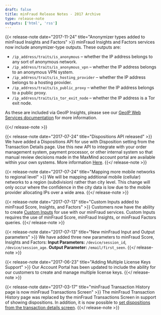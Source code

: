 ```yaml
---
draft: false
title: minFraud Release Notes - 2017 Archive
type: release-note
outputs: ['html', 'rss']
---
```


{{< release-note date="2017-11-24" title="Anonymizer types added to minFraud Insights and Factors" >}}
minFraud Insights and Factors services now include anonymizer-type outputs.
These outputs are:

- `/ip_address/traits/is_anonymous` – whether the IP address belongs to any sort
  of anonymous network.
- `/ip_address/traits/is_anonymous_vpn` – whether the IP address belongs to an
  anonymous VPN system.
- `/ip_address/traits/is_hosting_provider` – whether the IP address belongs to a
  hosting provider.
- `/ip_address/traits/is_public_proxy` – whether the IP address belongs to a
  public proxy.
- `/ip_address/traits/is_tor_exit_node` – whether the IP address is a Tor exit
  node.

As these are included via GeoIP Insights, please see our
[GeoIP Web Services documentation](/geoip/docs/web-services) for more
information.

{{</ release-note >}}

{{< release-note date="2017-07-24" title="Dispositions API released" >}} We have
added a Dispositions API for use with Disposition setting from the Transaction
Details page. Use this new API to integrate with your order management system,
payment processor, or other internal system so that manual review decisions made
in the MaxMind account portal are available within your own systems. More
information [Here](/minfraud/working-with-transaction-dispositions).
{{</ release-note >}}

{{< release-note date="2017-07-24" title="Mapping more mobile networks to regional level" >}}
We will be mapping additional mobile (cellular) networks to a region
(subdivision) rather than city level. This change will only occur where the
confidence in the city data is low due to the mobile provider allocating IPs
over a wide area. {{</ release-note >}}

{{< release-note date="2017-07-13" title="Custom Inputs added to minFraud Score, Insights, and Factors" >}}
Customers now have the ability to create
[Custom Inputs](https://support.maxmind.com/hc/en-us/articles/4408216546203-Use-Custom-Inputs)
for use with our minFraud services. Custom Inputs requires the use of minFraud
Score, minFraud Insights, or minFraud Factors queries. {{</ release-note >}}

{{< release-note date="2017-07-13" title="New minFraud Input and Output parameters" >}}
We have added three new parameters to minFraud Score, Insights and Factors:
**Input Parameters:** `/device/session_id`, `/device/session_age`. **Output
Parameter:** `/email/first_seen`. {{</ release-note >}}

{{< release-note date="2017-06-23" title="Adding Multiple License Keys Support" >}}
Our Account Portal has been updated to include the ability for our customers to
create and manage multiple license keys. {{</ release-note >}}

{{< release-note date="2017-03-17" title="minFraud Transaction History page is now minFraud Transactions Screen" >}}
The minFraud Transaction History page was replaced by the minFraud Transactions
Screen in support of showing dispositions. In addition, it is now possible to
[set dispositions from the transaction details screen](https://support.maxmind.com/hc/en-us/articles/4408762136603-Review-a-minFraud-Transaction).
{{</ release-note >}}
